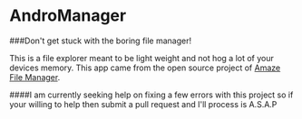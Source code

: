 # AndroManager
###Don't get stuck with the boring file manager!

This is a file explorer meant to be light weight and not hog a lot of your devices memory. This app came from the open source project of <a href="http://adf.ly/1iCx21">Amaze File Manager</a>.

####I am currently seeking help on fixing a few errors with this project so if your willing to help then submit a pull request and I'll process is A.S.A.P
